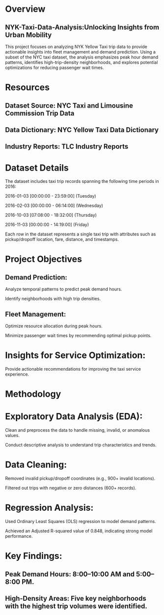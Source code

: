 # Overview
## NYK-Taxi-Data-Analysis:Unlocking Insights from Urban Mobility
This project focuses on analyzing NYK Yellow Taxi trip data to provide actionable insights into fleet management and demand prediction. Using a subset of the NYC taxi dataset, the analysis emphasizes peak hour demand patterns, identifies high-trip-density neighborhoods, and explores potential optimizations for reducing passenger wait times.

# Resources

## Dataset Source: NYC Taxi and Limousine Commission Trip Data

## Data Dictionary: NYC Yellow Taxi Data Dictionary

## Industry Reports: TLC Industry Reports

# Dataset Details

The dataset includes taxi trip records spanning the following time periods in 2016:

2016-01-03 [00:00:00 - 23:59:00] (Tuesday)

2016-02-03 [00:00:00 - 06:14:00] (Wednesday)

2016-10-03 [07:08:00 - 18:32:00] (Thursday)

2016-11-03 [00:00:00 - 14:19:00] (Friday)

Each row in the dataset represents a single taxi trip with attributes such as pickup/dropoff location, fare, distance, and timestamps.

# Project Objectives

## Demand Prediction:

Analyze temporal patterns to predict peak demand hours.

Identify neighborhoods with high trip densities.

## Fleet Management:

Optimize resource allocation during peak hours.

Minimize passenger wait times by recommending optimal pickup points.

# Insights for Service Optimization:

Provide actionable recommendations for improving the taxi service experience.

# Methodology

# Exploratory Data Analysis (EDA):

Clean and preprocess the data to handle missing, invalid, or anomalous values.

Conduct descriptive analysis to understand trip characteristics and trends.

# Data Cleaning:

Removed invalid pickup/dropoff coordinates (e.g., 900+ invalid locations).

Filtered out trips with negative or zero distances (600+ records).

# Regression Analysis:

Used Ordinary Least Squares (OLS) regression to model demand patterns.

Achieved an Adjusted R-squared value of 0.848, indicating strong model performance.

# Key Findings:

## Peak Demand Hours: 8:00–10:00 AM and 5:00–8:00 PM.

## High-Density Areas: Five key neighborhoods with the highest trip volumes were identified.
